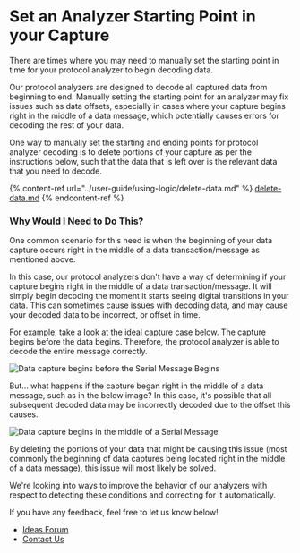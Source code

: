 # Set an Analyzer Starting Point in your Capture

There are times where you may need to manually set the starting point in time for your protocol analyzer to begin decoding data.&#x20;

Our protocol analyzers are designed to decode all captured data from beginning to end. Manually setting the starting point for an analyzer may fix issues such as data offsets, especially in cases where your capture begins right in the middle of a data message, which potentially causes errors for decoding the rest of your data.

One way to manually set the starting and ending points for protocol analyzer decoding is to delete portions of your capture as per the instructions below, such that the data that is left over is the relevant data that you need to decode.

{% content-ref url="../user-guide/using-logic/delete-data.md" %}
[delete-data.md](../user-guide/using-logic/delete-data.md)
{% endcontent-ref %}

### Why Would I Need to Do This?

One common scenario for this need is when the beginning of your data capture occurs right in the middle of a data transaction/message as mentioned above.

In this case, our protocol analyzers don't have a way of determining if your capture begins right in the middle of a data transaction/message. It will simply begin decoding the moment it starts seeing digital transitions in your data. This can sometimes cause issues with decoding data, and may cause your decoded data to be incorrect, or offset in time.

For example, take a look at the ideal capture case below. The capture begins before the data begins. Therefore, the protocol analyzer is able to decode the entire message correctly.

![Data capture begins before the Serial Message Begins](<../.gitbook/assets/Screen Shot 2021-04-21 at 4.23.50 PM.png>)

But... what happens if the capture began right in the middle of a data message, such as in the below image? In this case, it's possible that all subsequent decoded data may be incorrectly decoded due to the offset this causes.

![Data capture begins in the middle of a Serial Message](<../.gitbook/assets/screen-shot-2021-04-21-at-4.23.32-pm (1).png>)

By deleting the portions of your data that might be causing this issue (most commonly the beginning of data captures being located right in the middle of a data message), this issue will most likely be solved.

We're looking into ways to improve the behavior of our analyzers with respect to detecting these conditions and correcting for it automatically.

If you have any feedback, feel free to let us know below!

* [Ideas Forum](https://ideas.saleae.com/b/feature-requests/)
* [Contact Us](https://contact.saleae.com/hc/en-us/requests/new)
